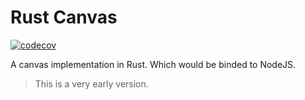 # Rust Canvas
[![codecov](https://codecov.io/gh/Brooooooklyn/rust-canvas/branch/master/graph/badge.svg)](https://codecov.io/gh/Brooooooklyn/rust-canvas)

A canvas implementation in Rust. Which would be binded to NodeJS.

> This is a very early version.
